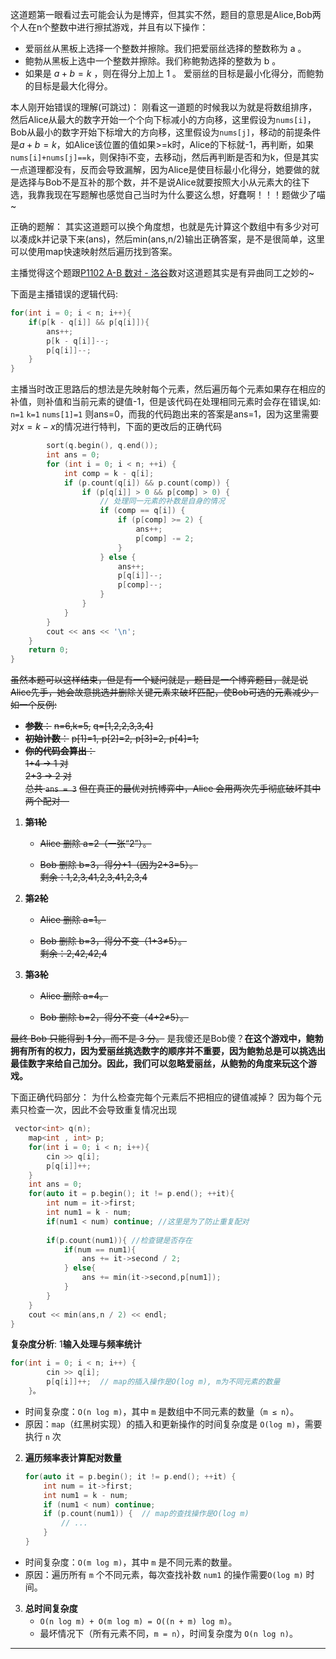 这道题第一眼看过去可能会认为是博弈，但其实不然，题目的意思是Alice,Bob两个人在n个整数中进行擦拭游戏，并且有以下操作：
- 爱丽丝从黑板上选择一个整数并擦除。我们把爱丽丝选择的整数称为 a 。
- 鲍勃从黑板上选中一个整数并擦除。我们称鲍勃选择的整数为 b 。
- 如果是 $a+b=k$ ，则在得分上加上 1 。
爱丽丝的目标是最小化得分，而鲍勃的目标是最大化得分。

本人刚开始错误的理解(可跳过)：
刚看这一道题的时候我以为就是将数组排序，然后Alice从最大的数字开始一个个向下标减小的方向移，这里假设为`nums[i]`，Bob从最小的数字开始下标增大的方向移，这里假设为`nums[j]`，移动的前提条件是$a+b=k$，如Alice该位置的值如果>=k时，Alice的下标就-1，再判断，如果`nums[i]+nums[j]==k`，则保持i不变，去移动j，然后再判断是否和为k，但是其实一点道理都没有，反而会导致漏解，因为Alice是使目标最小化得分，她要做的就是选择与Bob不是互补的那个数，并不是说Alice就要按照大小从元素大的往下选，我靠我现在写题解也感觉自己当时为什么要这么想，好蠢啊！！！题做少了喵~

正确的题解：
其实这道题可以换个角度想，也就是先计算这个数组中有多少对可以凑成k并记录下来(ans)，然后min(ans,n/2)输出正确答案，是不是很简单，这里可以使用map快速映射然后遍历找到答案。

主播觉得这个题跟[P1102 A-B 数对 - 洛谷](https://www.luogu.com.cn/problem/P1102)数对这道题其实是有异曲同工之妙的~

下面是主播错误的逻辑代码:
```cpp
for(int i = 0; i < n; i++){  
    if(p[k - q[i]] && p[q[i]]){  
        ans++;  
        p[k - q[i]]--;  
        p[q[i]]--;  
    }  
}

```
主播当时改正思路后的想法是先映射每个元素，然后遍历每个元素如果存在相应的补值，则补值和当前元素的键值-1，但是该代码在处理相同元素时会存在错误,如:
`n=1` `k=1`
`nums[1]=1`
则ans=0，而我的代码跑出来的答案是ans=1，因为这里需要对$x=k-x$的情况进行特判，下面的更改后的正确代码

```cpp
        sort(q.begin(), q.end());
        int ans = 0;
        for (int i = 0; i < n; ++i) {
            int comp = k - q[i];
            if (p.count(q[i]) && p.count(comp)) {
                if (p[q[i]] > 0 && p[comp] > 0) {
                    // 处理同一元素的补数是自身的情况
                    if (comp == q[i]) {
                        if (p[comp] >= 2) {
                            ans++;
                            p[comp] -= 2;
                        }
                    } else {
                        ans++;
                        p[q[i]]--;
                        p[comp]--;
                    }
                }
            }
        }
        cout << ans << '\n';
    }
    return 0;
}


```
~~虽然本题可以这样结束，但是有一个疑问就是，题目是一个博弈题目，就是说Alice先手，她会故意挑选并删除关键元素来破坏匹配，使Bob可选的元素减少，如一个反例:~~
- ~~**参数**：~~
    ~~n=6,k=5,~~
    ~~q=[1,2,2,3,3,4]~~ 
- ~~**初始计数**：~~
    ~~p[1]=1,  p[2]=2,  p[3]=2,  p[4]=1;~~
- ~~**你的代码会算出**：~~  
    ~~1+4 → 1 对~~  
    ~~2+3 → 2 对~~  
    ~~总共 `ans = 3`~~
~~但在真正的最优对抗博弈中，Alice 会用两次先手彻底破坏其中两个配对—~~
1. ~~**第1轮**~~
    - ~~Alice 删除 a=2（一张“2”）。~~
        
    - ~~Bob 删除 b=3，得分+1（因为2+3=5）。~~  
        ~~剩余：1,2,3,41,2,3,41,2,3,4~~
        
2. ~~**第2轮**~~
    - ~~Alice 删除 a=1。~~
        
    - ~~Bob 删除 b=3，得分不变（1+3≠5）。~~  
        ~~剩余：2,42,42,4~~
3. ~~**第3轮**~~
    - ~~Alice 删除 a=4。~~
        
    - ~~Bob 删除 b=2，得分不变（4+2≠5）。~~

~~最终 Bob 只能得到 **1** 分，而不是 3 分。~~
是我傻还是Bob傻？**在这个游戏中，鲍勃拥有所有的权力，因为爱丽丝挑选数字的顺序并不重要，因为鲍勃总是可以挑选出最佳数字来给自己加分。因此，我们可以忽略爱丽丝，从鲍勃的角度来玩这个游戏。**

下面正确代码部分：
为什么检查完每个元素后不把相应的键值减掉？
因为每个元素只检查一次，因此不会导致重复情况出现

```cpp
 vector<int> q(n);  
    map<int , int> p;  
    for(int i = 0; i < n; i++){  
        cin >> q[i];  
        p[q[i]]++;  
    }  
    int ans = 0;  
    for(auto it = p.begin(); it != p.end(); ++it){  
        int num = it->first;  
        int num1 = k - num;  
        if(num1 < num) continue; //这里是为了防止重复配对
		
        if(p.count(num1)){ //检查键是否存在  
            if(num == num1){  
                ans += it->second / 2;  
            } else{  
                ans += min(it->second,p[num1]);  
            }  
        }  
    }  
    cout << min(ans,n / 2) << endl;  
}
```
**复杂度分析**:
1 ​**输入处理与频率统计**
```cpp
for(int i = 0; i < n; i++) {
        cin >> q[i];
        p[q[i]]++;  // map的插入操作是O(log m), m为不同元素的数量
    }。  
```
- 时间复杂度：`O(n log m)`，其中 `m` 是数组中不同元素的数量（`m ≤ n`）。
- 原因：`map`（红黑树实现）的插入和更新操作的时间复杂度是 `O(log m)`，需要执行 `n` 次
2. ​**遍历频率表计算配对数量**​
    ```cpp
    for(auto it = p.begin(); it != p.end(); ++it) {
        int num = it->first;
        int num1 = k - num;
        if (num1 < num) continue;
        if (p.count(num1)) {  // map的查找操作是O(log m)
            // ...
        }
    }
    ```
- 时间复杂度：`O(m log m)`，其中 `m` 是不同元素的数量。
- 原因：遍历所有 `m` 个不同元素，每次查找补数 `num1` 的操作需要`O(log m)` 时间。
3. ​**总时间复杂度**​
    - `O(n log m) + O(m log m) = O((n + m) log m)`。
    - 最坏情况下（所有元素不同，`m = n`），时间复杂度为 `O(n log n)`。

----------------------